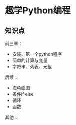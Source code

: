 # 趣学Python编程
## 知识点
前三章：  
* 安装、第一个python程序
* 简单的计算与变量
* 字符串、列表、元组

后续：  
* 海龟画图
* 条件if else
* 循环
* 函数

其他：
